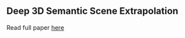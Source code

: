 ## Deep 3D Semantic Scene Extrapolation

Read full paper [here](https://link.springer.com/article/10.1007/s00371-018-1586-7)
